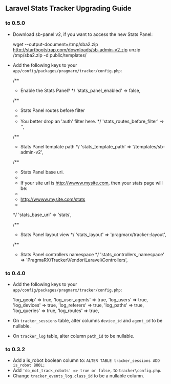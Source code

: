 ## Laravel Stats Tracker Upgrading Guide

### to 0.5.0

- Download sb-panel v2, if you want to access the new Stats Panel:

    wget --output-document=/tmp/sba2.zip http://startbootstrap.com/downloads/sb-admin-v2.zip
    unzip /tmp/sba2.zip -d public/templates/

- Add the following keys to your `app/config/packages/pragmarx/tracker/config.php`:

	/**
	 * Enable the Stats Panel?
	 */
	'stats_panel_enabled' => false,

	/**
	 * Stats Panel routes before filter
	 *
	 * You better drop an 'auth' filter here.
	 */
	'stats_routes_before_filter' => '',

	/**
     * Stats Panel template path
     */
    'stats_template_path' => '/templates/sb-admin-v2',

    /**
     * Stats Panel base uri.
     *
     * If your site url is http://wwww.mysite.com, then your stats page will be:
     *
     *    http://wwww.mysite.com/stats
     *
     */
    'stats_base_uri' => 'stats',

    /**
     * Stats Panel layout view
     */
    'stats_layout' => 'pragmarx/tracker::layout',

    /**
     * Stats Panel controllers namespace
     */
    'stats_controllers_namespace' => 'PragmaRX\Tracker\Vendor\Laravel\Controllers',

### to 0.4.0

- Add the following keys to your `app/config/packages/pragmarx/tracker/config.php`:

	'log_geoip' => true,
	'log_user_agents' => true,
	'log_users' => true,
	'log_devices' => true,
	'log_referers' => true,
	'log_paths' => true,
	'log_queries' => true,
	'log_routes' => true,

- On `tracker_sessions` table, alter columns `device_id` and `agent_id` to be nullable.
- On `tracker_log` table, alter column `path_id` to be nullable.

### to 0.3.2

- Add a is_robot boolean column to: `ALTER TABLE tracker_sessions ADD is_robot BOOL;`
- Add `'do_not_track_robots' => true or false,` to `tracker\config.php`.
- Change `tracker_events_log.class_id` to be a nullable column.
